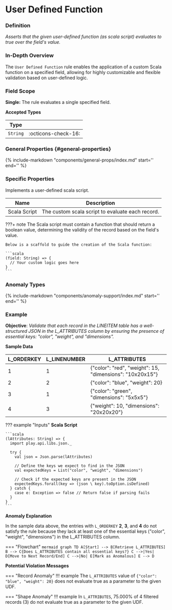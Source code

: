 # User Defined Function

### Definition

*Asserts that the given user-defined function (as scala script) evaluates to true over the field's value.*

### In-Depth Overview

The `User Defined Function` rule enables the application of a custom Scala function on a specified field, allowing for highly customizable and flexible validation based on user-defined logic.

### Field Scope

**Single:** The rule evaluates a single specified field.

**Accepted Types**

| Type        |                          |
|-------------|--------------------------|
| `String`    | <div style="text-align:center">:octicons-check-16:</div> |

### General Properties {#general-properties}

{%
    include-markdown "components/general-props/index.md"
    start='<!-- all-props--start -->'
    end='<!-- all-props--end -->'
%}

### Specific Properties

Implements a user-defined scala script.

| Name                 | Description                              |
|----------------------|------------------------------------------|
| <div class="text-primary">Scala Script</div> | The custom scala script to evaluate each record. |

???+ note
    The Scala script must contain a function that should return a boolean value, determining the validity of the record based on the field's value.

    Below is a scaffold to guide the creation of the Scala function:

    ```scala
    (field: String) => {
      // Your custom logic goes here
    }
    ```

### Anomaly Types

{%
    include-markdown "components/anomaly-support/index.md"
    start='<!-- all-types--start -->'
    end='<!-- all-types--end -->'
%}

### Example

**Objective**: *Validate that each record in the LINEITEM table has a well-structured JSON in the L_ATTRIBUTES column by ensuring the presence of essential keys: "color", "weight", and "dimensions".*

**Sample Data**

| L_ORDERKEY | L_LINENUMBER | L_ATTRIBUTES |
|------------|--------------|--------------|
| 1          | 1            | {"color": "red", "weight": 15, "dimensions": "10x20x15"} |
| 2          | 2            | <span class="text-negative">{"color": "blue", "weight": 20}</span> |
| 3          | 1            | <span class="text-negative">{"color": "green", "dimensions": "5x5x5"}</span> |
| 4          | 3            | <span class="text-negative">{"weight": 10, "dimensions": "20x20x20"}</span> |

??? example "Inputs"
    **Scala Script**

    ```scala
    (lAttributes: String) => {
      import play.api.libs.json._

      try {
        val json = Json.parse(lAttributes)
        
        // Define the keys we expect to find in the JSON
        val expectedKeys = List("color", "weight", "dimensions")
        
        // Check if the expected keys are present in the JSON
        expectedKeys.forall(key => (json \ key).toOption.isDefined)
      } catch {
        case e: Exception => false // Return false if parsing fails
      }
    }
    ```

**Anomaly Explanation**

In the sample data above, the entries with `L_ORDERKEY` **2**, **3**, and **4** do not satisfy the rule because they lack at least one of the essential keys ("color", "weight", "dimensions") in the L_ATTRIBUTES column.

=== "Flowchart"
    ```mermaid
    graph TD
    A[Start] --> B[Retrieve L_ATTRIBUTES]
    B --> C{Does L_ATTRIBUTES contain all essential keys?}
    C -->|Yes| D[Move to Next Record/End]
    C -->|No| E[Mark as Anomalous]
    E --> D
    ```

**Potential Violation Messages**

=== "Record Anomaly"
    !!! example
        The `L_ATTRIBUTES` value of `{"color": "blue", "weight": 20}` does not evaluate true as a parameter to the given UDF.

=== "Shape Anomaly"
    !!! example
        In `L_ATTRIBUTES`, 75.000% of 4 filtered records (3) do not evaluate true as a parameter to the given UDF.
